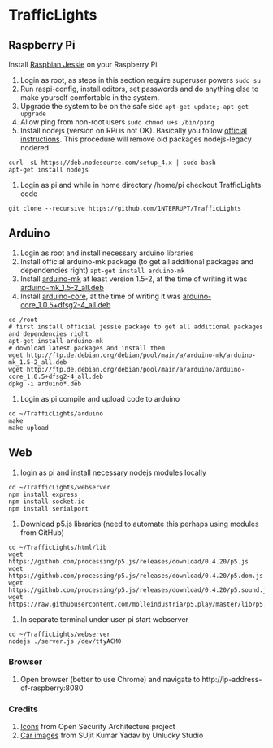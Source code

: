 # TrafficLights

## Raspberry Pi
 Install [Raspbian Jessie](https://www.raspberrypi.org/downloads/raspbian/) on your Raspberry Pi
1. Login as root, as steps in this section require superuser powers ```sudo su```
1. Run raspi-config, install editors, set passwords and do anything else to make yourself comfortable in the system.
1. Upgrade the system to be on the safe side ```apt-get update; apt-get upgrade```
1. Allow ping from non-root users ```sudo chmod u+s /bin/ping```
1. Install nodejs (version on RPi is not OK). Basically you follow [official instructions](https://nodejs.org/en/download/package-manager/#debian-and-ubuntu-based-linux-distributions).  This procedure will remove old packages nodejs-legacy nodered 
```
curl -sL https://deb.nodesource.com/setup_4.x | sudo bash -
apt-get install nodejs
```
1. Login as pi and while in home directory /home/pi checkout TrafficLights code
```
git clone --recursive https://github.com/1NTERRUPT/TrafficLights
```

## Arduino
1. Login as root and install necessary arduino libraries
1. Install official arduino-mk package (to get all additional packages and dependencies right) ```apt-get install arduino-mk```
1. Install [arduino-mk](https://packages.debian.org/stretch/arduino-mk) at least version 1.5-2, at the time of writing it was [arduino-mk_1.5-2_all.deb](http://ftp.de.debian.org/debian/pool/main/a/arduino-mk/arduino-mk_1.5-2_all.deb)
1. Install [arduino-core](https://packages.debian.org/stretch/arduino-core), at the time of writing it was [arduino-core_1.0.5+dfsg2-4_all.deb](http://ftp.de.debian.org/debian/pool/main/a/arduino/arduino-core_1.0.5+dfsg2-4_all.deb)
```
cd /root
# first install official jessie package to get all additional packages and dependencies right
apt-get install arduino-mk
# download latest packages and install them
wget http://ftp.de.debian.org/debian/pool/main/a/arduino-mk/arduino-mk_1.5-2_all.deb
wget http://ftp.de.debian.org/debian/pool/main/a/arduino/arduino-core_1.0.5+dfsg2-4_all.deb
dpkg -i arduino*.deb
```
1. Login as pi compile and upload code to arduino 
```
cd ~/TrafficLights/arduino
make
make upload
``` 

## Web
1. login as pi and install necessary nodejs modules locally
```
cd ~/TrafficLights/webserver
npm install express
npm install socket.io
npm install serialport
```
1. Download p5.js libraries (need to automate this perhaps using modules from GitHub)
```
cd ~/TrafficLights/html/lib
wget https://github.com/processing/p5.js/releases/download/0.4.20/p5.js
wget https://github.com/processing/p5.js/releases/download/0.4.20/p5.dom.js
wget https://github.com/processing/p5.js/releases/download/0.4.20/p5.sound.js
wget https://raw.githubusercontent.com/molleindustria/p5.play/master/lib/p5.play.js

```
1. In separate terminal under user pi start webserver
```
cd ~/TrafficLights/webserver
nodejs ./server.js /dev/ttyACM0
```

### Browser
1. Open browser (better to use Chrome) and navigate to http://ip-address-of-raspberry:8080

### Credits
1. [Icons](http://www.opensecurityarchitecture.org/cms/library/icon-library) from Open Security Architecture project 
1. [Car images](http://opengameart.org/content/free-top-down-car-sprites-by-unlucky-studio) from SUjit Kumar Yadav by Unlucky Studio 

